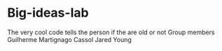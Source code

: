 # Big-ideas-lab
The very cool code tells the person if the are old or not
Group members
Guilherme Martignago Cassol
Jared Young
